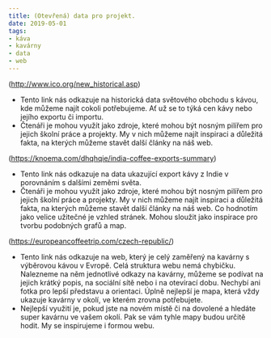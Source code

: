 ```yaml
---
title: (Otevřená) data pro projekt. 
date: 2019-05-01
tags: 
- káva
- kavárny
- data
- web
---
```

(http://www.ico.org/new_historical.asp)
- Tento link nás odkazuje na historická data světového obchodu s kávou, kde můžeme najít cokoli potřebujeme. Ať už se to týká cen kávy nebo jejího exportu či importu.
- Čtenáři je mohou využít jako zdroje, které mohou být nosným pilířem pro jejich školní práce a projekty. My v nich můžeme najít inspiraci a důležitá fakta, na kterých můžeme stavět další články na náš web.


(https://knoema.com/dhqhqie/india-coffee-exports-summary)
- Tento link nás odkazuje na data ukazující export kávy z Indie v porovnáním s dalšími zeměmi světa. 
- Čtenáři je mohou využít jako zdroje, které mohou být nosným pilířem pro jejich školní práce a projekty.  My v nich můžeme najít inspiraci a důležitá fakta, na kterých můžeme stavět další články na náš web. Co hodnotím jako velice užitečné je vzhled stránek. Mohou sloužit jako inspirace pro tvorbu podobných grafů a map.


(https://europeancoffeetrip.com/czech-republic/)
- Tento link nás odkazuje na web, který je celý zaměřený na kavárny s výběrovou kávou v Evropě. Celá struktura webu nemá chybičku. Nalezneme na něm jednotlivé odkazy na kavárny, můžeme se podívat na jejich krátký popis, na sociální sítě nebo i na otevírací dobu. Nechybí ani fotka pro lepší představu a orientaci. Úplně nejlepší je mapa, která vždy ukazuje kavárny v okolí, ve kterém zrovna potřebujete.
- Nejlepší využití je, pokud jste na novém místě či na dovolené a hledáte super kavárnu ve vašem okolí. Pak se vám tyhle mapy budou určitě hodit. My se inspirujeme i formou webu.

